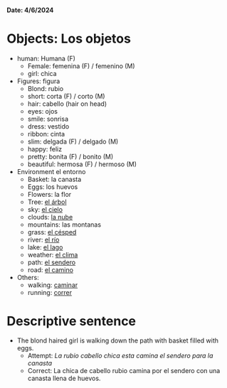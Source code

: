 #### Date: 4/6/2024
# Objects: Los objetos
- human: Humana (F)
	- Female: femenina (F) / femenino (M)
	- girl: chica
- Figures: figura
	- Blond: rubio
	- short: corta (F) / corto (M)
	- hair: cabello (hair on head)
	- eyes: ojos
	- smile: sonrisa 
	- dress: vestido
	- ribbon: cinta
	- slim: delgada (F) / delgado (M) 
	- happy: feliz
	- pretty: bonita (F) / bonito (M)
	- beautiful: hermosa (F) / hermoso (M)
- Environment el entorno
	- Basket: la canasta
	- Eggs: los huevos
	- Flowers: la flor
	- Tree: [el árbol](https://www.spanishdict.com/translate/el%20%C3%A1rbol?langFrom=es)
	- sky: [el cielo](https://www.spanishdict.com/translate/el%20cielo?langFrom=es)
	- clouds: [la nube](https://www.spanishdict.com/translate/la%20nube?langFrom=es)
	- mountains: las montanas
	- grass: [el césped](https://www.spanishdict.com/translate/el%20c%C3%A9sped?langFrom=es)
	- river: [el río](https://www.spanishdict.com/translate/el%20r%C3%ADo?langFrom=es)
	- lake: [el lago](https://www.spanishdict.com/translate/el%20lago?langFrom=es)
	- weather: [el clima](https://www.spanishdict.com/translate/el%20clima?langFrom=es)
	- path: [el sendero](https://www.spanishdict.com/translate/el%20sendero) 
	- road: [el camino](https://www.spanishdict.com/translate/el%20camino?langFrom=es)
- Others:
	- walking: [caminar](https://www.spanishdict.com/translate/caminar?langFrom=es)
	- running: [correr](https://www.spanishdict.com/translate/correr?langFrom=es)
# Descriptive sentence
- The blond haired girl is walking down the path with basket filled with eggs.
	- Attempt: *La rubio cabello chica esta camina el sendero para la canasta*
	- Correct: La chica de cabello rubio camina por el sendero con una canasta llena de huevos.